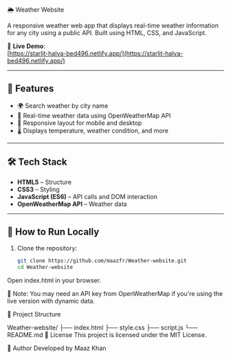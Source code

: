 🌦️ Weather Website

A responsive weather web app that displays real-time weather information for any city using a public API. Built using HTML, CSS, and JavaScript.

🚀 **Live Demo**:  
[https://starlit-halva-bed496.netlify.app/](https://starlit-halva-bed496.netlify.app/)

---

## 📸 Features

- 🌍 Search weather by city name
- 📡 Real-time weather data using OpenWeatherMap API
- 📱 Responsive layout for mobile and desktop
- 🌡️ Displays temperature, weather condition, and more

---

## 🛠️ Tech Stack

- **HTML5** – Structure
- **CSS3** – Styling
- **JavaScript (ES6)** – API calls and DOM interaction
- **OpenWeatherMap API** – Weather data

---

## 🚀 How to Run Locally

1. Clone the repository:
   ```bash
   git clone https://github.com/maazfr/Weather-website.git
   cd Weather-website
Open index.html in your browser.

🔑 Note: You may need an API key from OpenWeatherMap if you're using the live version with dynamic data.



📂 Project Structure

Weather-website/
├── index.html
├── style.css
├── script.js
└── README.md
📄 License
This project is licensed under the MIT License.


🙌 Author
Developed by Maaz Khan
